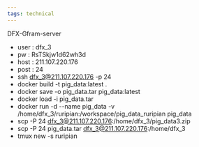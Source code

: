 ```yaml
---
tags: technical
---
```


DFX-Gfram-server
- user : dfx_3
- pw : RsTSkjw1d62wh3d
- host : 211.107.220.176
- post : 24
- ssh dfx_3@211.107.220.176 -p 24
- docker build -t pig_data:latest .
- docker save -o pig_data.tar pig_data:latest
- docker load -i pig_data.tar
- docker run -d --name pig_data -v /home/dfx_3/ruripian:/workspace/pig_data_ruripian pig_data
- scp -P 24 dfx_3@211.107.220.176:/home/dfx_3/pig_data3.zip 
- scp -P 24 pig_data.tar dfx_3@211.107.220.176:/home/dfx_3
-  tmux new -s ruripian